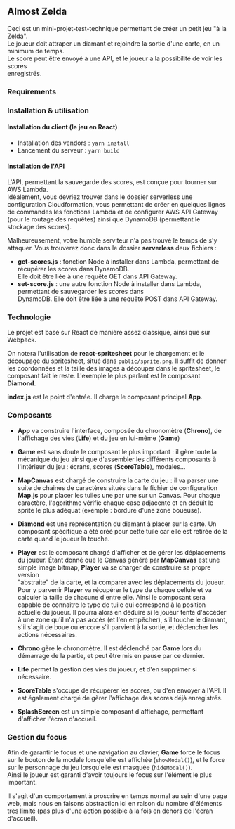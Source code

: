 
## Almost Zelda  
  
Ceci est un mini-projet-test-technique permettant de créer un petit jeu "à la Zelda".  
Le joueur doit attraper un diamant et rejoindre la sortie d'une carte, en un minimum de temps.  
Le score peut être envoyé à une API, et le joueur a la possibilité de voir les scores  
enregistrés.  
  
### Requirements  
  
### Installation & utilisation  
  
#### Installation du client (le jeu en React)  
 * Installation des vendors : `yarn install`  
 * Lancement du serveur : `yarn build`  
  
#### Installation de l'API  
L'API, permettant la sauvegarde des scores, est conçue pour tourner sur AWS Lambda.  
Idéalement, vous devriez trouver dans le dossier serverless une configuration Cloudformation, vous permettant de créer  en quelques lignes de commandes les fonctions Lambda et de configurer AWS API Gateway (pour le routage des requêtes)   ainsi que DynamoDB (permettant le stockage des scores).  
  
Malheureusement, votre humble serviteur n'a pas trouvé le temps de s'y attaquer. Vous trouverez donc dans le dossier  __serverless__ deux fichiers :  
 * __get-scores.js__ : fonction Node à installer dans Lambda, permettant de récupérer les scores dans DynamoDB.  
  Elle doit être liée à une requête GET dans API Gateway.  
 * __set-score.js__ : une autre fonction Node à installer dans Lambda, permettant de sauvegarder les scores dans  
  DynamoDB. Elle doit être liée à une requête POST dans API Gateway.  
  
### Technologie  
Le projet est basé sur React de manière assez classique, ainsi que sur Webpack.  
  
On notera l'utilisation de **react-spritesheet** pour le chargement et le découpage du spritesheet, situé  dans `public/sprite.png`. Il suffit de donner les coordonnées et la taille des images à découper dans le spritesheet,   le composant fait le reste. L'exemple le plus parlant est le composant __Diamond__.  
  
__index.js__ est le point d'entrée. Il charge le composant principal __App__.  
  
### Composants  
 * __App__ va construire l'interface, composée du chronomètre (__Chrono__), de l'affichage des vies (__Life__) et du  jeu en lui-même (__Game__)  
 * __Game__ est sans doute le composant le plus important : il gère toute la mécanique du jeu ainsi que d'assembler  les différents composants à l'intérieur du jeu : écrans, scores (__ScoreTable__), modales...  
    
 * __MapCanvas__ est chargé de construire la carte du jeu : il va parser une suite de chaines de caractères situés dans  le fichier de configuration __Map.js__ pour placer les tuiles une par une sur un Canvas.  Pour chaque caractère, l'agorithme vérifie chaque case adjacente et en déduit le sprite le plus adéquat (exemple : bordure d'une zone boueuse).
 * __Diamond__ est une représentation du diamant à placer sur la carte. Un composant spécifique a été créé pour cette   tuile car elle est retirée de la carte quand le joueur la touche.  
    
 * __Player__ est le composant chargé d'afficher et de gérer les déplacements du joueur. Étant donné que le Canvas  généré par __MapCanvas__ est une simple image bitmap, __Player__ va se charger de construire sa propre version  
  "abstraite" de la carte, et la comparer avec les déplacements du joueur.  
  Pour y parvenir __Player__ va récupérer le type de chaque cellule et va calculer la taille de chacune d'entre elle.   Ainsi le composant sera capable de connaitre le type de tuile qui correspond à la position actuelle du joueur.  Il pourra alors en déduire si le joueur tente d'accèder à une zone qu'il n'a pas accès (et l'en empêcher), s'il touche   le diamant, s'il s'agit de boue ou encore s'il parvient à la sortie, et déclencher les actions nécessaires.  
    
 * __Chrono__ gère le chronomètre. Il est déclenché par __Game__ lors du démarrage de la partie, et peut être mis en   pause par ce dernier.  
    
 * __Life__ permet la gestion des vies du joueur, et d'en supprimer si nécessaire.  
    
 * __ScoreTable__ s'occupe de récupérer les scores, ou d'en envoyer à l'API. Il est également chargé de gèrer  l'affichage des scores déjà enregistrés.  
    
 * __SplashScreen__ est un simple composant d'affichage, permettant d'afficher l'écran d'accueil.  
  
### Gestion du focus  
Afin de garantir le focus et une navigation au clavier, __Game__ force le focus sur le bouton de la modale lorsqu'elle est affichée (`showModal()`), et le force sur le personnage du jeu lorsqu'elle est masquée (`hideModal()`).  
Ainsi le joueur est garanti d'avoir toujours le focus sur l'élément le plus important.  
  
Il s'agit d'un comportement à proscrire en temps normal au sein d'une page web, mais nous en faisons abstraction ici en raison du nombre d'éléments très limité (pas plus d'une action possible à la fois en dehors de l'écran d'accueil).
